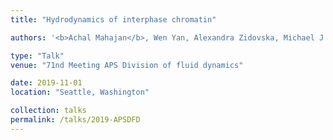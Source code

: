 ```yaml
---
title: "Hydrodynamics of interphase chromatin"

authors: '<b>Achal Mahajan</b>, Wen Yan, Alexandra Zidovska, Michael J. Shelley and David Saintillan'

type: "Talk"
venue: "71nd Meeting APS Division of fluid dynamics"

date: 2019-11-01
location: "Seattle, Washington"

collection: talks
permalink: /talks/2019-APSDFD
---
```


